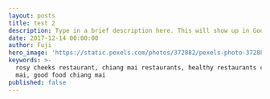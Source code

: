 ```yaml
---
layout: posts
title: test 2
description: Type in a brief description here. This will show up in Google
date: 2017-12-14 00:00:00
author: Fuji
hero_image: 'https://static.pexels.com/photos/372882/pexels-photo-372882.jpeg'
keywords: >-
  rosy cheeks restaurant, chiang mai restaurants, healthy restaurants chiang
  mai, good food chiang mai
published: false
---
```

